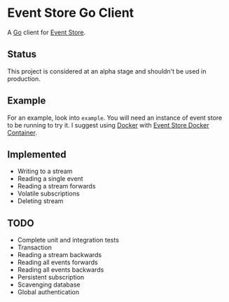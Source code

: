 # Event Store Go Client

A [Go](https://golang.org/) client for [Event Store](https://geteventstore.com/).

## Status

This project is considered at an alpha stage and shouldn't be used in production.

## Example

For an example, look into `example`. You will need an instance of event store to be running to try it.
I suggest using [Docker](https://docker.com/) with [Event Store Docker Container](https://hub.docker.com/r/eventstore/eventstore/).

## Implemented

* Writing to a stream
* Reading a single event
* Reading a stream forwards
* Volatile subscriptions
* Deleting stream

## TODO

* Complete unit and integration tests
* Transaction
* Reading a stream backwards
* Reading all events forwards
* Reading all events backwards
* Persistent subscription
* Scavenging database
* Global authentication
